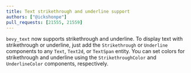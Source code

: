 ```yaml
---
title: Text strikethrough and underline support
authors: ["@ickshonpe"]
pull_requests: [21555, 21559]
---
```


`bevy_text` now supports strikethrough and underline. To display text with strikethrough or underline, just add the `Strikethrough` or `Underline` components to any `Text`, `Text2d`, or `TextSpan` entity. You can set colors for strikethrough and underline using the `StrikethroughColor` and `UnderlineColor` components, respectively.
